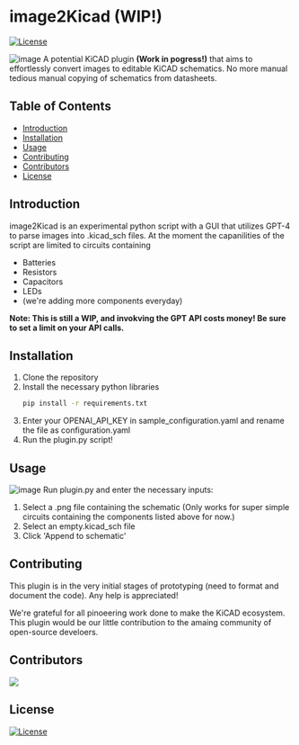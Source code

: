 # image2Kicad (WIP!)

[![License](https://img.shields.io/badge/license-GNU%20GPL-blue.svg)](https://github.com/monacrylic/image2KiCAD/blob/main/LICENSE)

![image](https://github.com/Monacrylic/image2KiCAD/assets/44057927/c160252f-aca2-48fd-b79f-009555edab22)
A potential KiCAD plugin <b>(Work in pogress!)</b> that aims to effortlessly convert images to editable KiCAD schematics. No more manual tedious manual copying of schematics from datasheets.

## Table of Contents

- [Introduction](#introduction)
- [Installation](#installation)
- [Usage](#usage)
- [Contributing](#contributing)
- [Contributors](#contributors)
- [License](#license)

## Introduction

image2Kicad is an experimental python script with a GUI that utilizes GPT-4 to parse images into .kicad_sch files. 
At the moment the capanilities of the script are limited to circuits containing
- Batteries
- Resistors
- Capacitors
- LEDs
- (we're adding more components everyday)

<b> Note: This is still a WIP, and invokving the GPT API costs money! Be sure to set a limit on your API calls.</b>

## Installation

1. Clone the repository
2. Install the necessary python libraries
    ```bash
    pip install -r requirements.txt
    ```
3. Enter your OPENAI_API_KEY in sample_configuration.yaml and rename the file as configuration.yaml
4. Run the plugin.py script!

## Usage
![image](https://github.com/Monacrylic/image2KiCAD/assets/44057927/d439c594-fb4a-40e4-9919-bb4b01e05cad)
Run plugin.py and enter the necessary inputs:
1. Select a .png file containing the schematic (Only works for super simple circuits containing the components listed above for now.)
2. Select an empty.kicad_sch file
3. Click 'Append to schematic'

## Contributing
This plugin is in the very initial stages of prototyping (need to format and document the code). Any help is appreciated!

We're grateful for all pinoeering work done to make the KiCAD ecosystem. This plugin would be our little contribution to the amaing community of open-source develoers.


## Contributors
<a href="https://github.com/monacrylic/image2Kicad/graphs/contributors">
  <img src="https://contrib.rocks/image?repo=monacrylic/image2Kicad" />
</a>

## License
[![License](https://img.shields.io/badge/license-GNU%20GPL-blue.svg)](https://github.com/monacrylic/image2KiCAD/blob/main/LICENSE)

